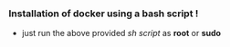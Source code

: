 ### Installation of docker using a bash script !

- just run the above provided _sh script_ as **root** or **sudo** 
